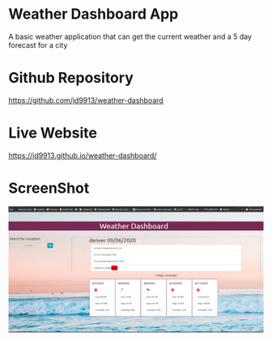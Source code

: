 # Weather Dashboard App




A basic weather application that can get the current weather and a 5 day forecast for a city


# Github Repository
https://github.com/jd9913/weather-dashboard

# Live Website
https://jd9913.github.io/weather-dashboard/

# ScreenShot

![Screenshot](./assets/images/screenshot.png)